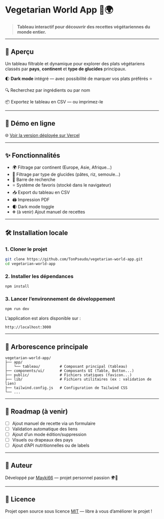 # Vegetarian World App 🌱🌍

> **Tableau interactif pour découvrir des recettes végétariennes du monde entier.**

---

## 🚀 Aperçu

Un tableau filtrable et dynamique pour explorer des plats végétariens classés par **pays**, **continent** et **type de glucides** principaux. 

🌓 **Dark mode** intégré — avec possibilité de marquer vos plats préférés ⭐

🔍 Recherchez par ingrédients ou par nom

📦 Exportez le tableau en CSV — ou imprimez-le

---

## 📸 Démo en ligne

🌐 [Voir la version déployée sur Vercel](https://vegetarian-world-app-4u1o.vercel.app/)

---

## ✨ Fonctionnalités

- 🌍 Filtrage par continent (Europe, Asie, Afrique...)
- 🍚 Filtrage par type de glucides (pâtes, riz, semoule...)
- 🔎 Barre de recherche
- ⭐ Système de favoris (stocké dans le navigateur)
- 📥 Export du tableau en CSV
- 🖨️ Impression PDF
- 🌒 Dark mode toggle
- ➕ (à venir) Ajout manuel de recettes

---

## 🛠️ Installation locale

### 1. Cloner le projet
```bash
git clone https://github.com/TonPseudo/vegetarian-world-app.git
cd vegetarian-world-app
```

### 2. Installer les dépendances
```bash
npm install
```

### 3. Lancer l’environnement de développement
```bash
npm run dev
```

L’application est alors disponible sur :
```
http://localhost:3000
```

---

## 📁 Arborescence principale

```
vegetarian-world-app/
├── app/
│   └── tableau/         # Composant principal (tableau)
├── components/ui/       # Composants UI (Table, Button...)
├── public/              # Fichiers statiques (favicon...)
├── lib/                 # Fichiers utilitaires (ex : validation de lien)
├── tailwind.config.js   # Configuration de Tailwind CSS
└── ...
```

---

## 📌 Roadmap (à venir)

- [ ] Ajout manuel de recette via un formulaire
- [ ] Validation automatique des liens
- [ ] Ajout d’un mode édition/suppression
- [ ] Visuels ou drapeaux des pays
- [ ] Ajout d’API nutritionnelles ou de labels

---

## 👤 Auteur

Développé par [Mayki66](https://github.com/Mayki66) — projet personnel passion 🌍🥗

---

## 🧾 Licence

Projet open source sous licence [MIT](LICENSE) — libre à vous d’améliorer le projet !
